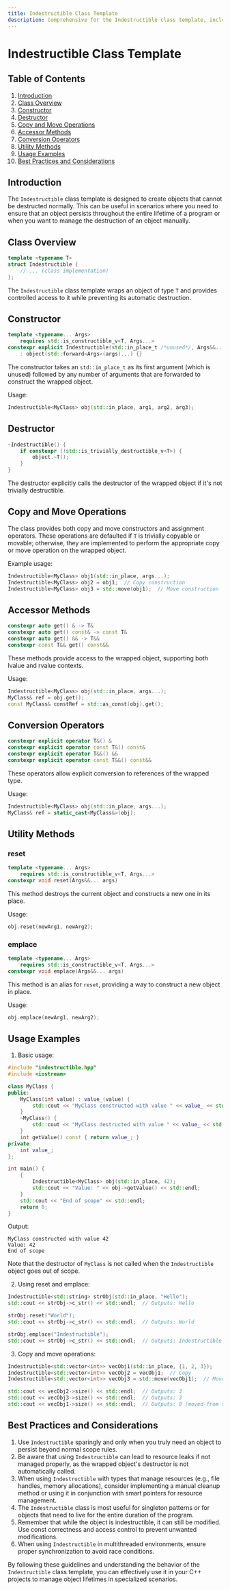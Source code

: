 ```yaml
---
title: Indestructible Class Template
description: Comprehensive for the Indestructible class template, including class overview, constructors, destructors, copy and move operations, accessor methods, conversion operators, utility methods, usage examples, and best practices.
---
```


# Indestructible Class Template

## Table of Contents

1. [Introduction](#introduction)
2. [Class Overview](#class-overview)
3. [Constructor](#constructor)
4. [Destructor](#destructor)
5. [Copy and Move Operations](#copy-and-move-operations)
6. [Accessor Methods](#accessor-methods)
7. [Conversion Operators](#conversion-operators)
8. [Utility Methods](#utility-methods)
9. [Usage Examples](#usage-examples)
10. [Best Practices and Considerations](#best-practices-and-considerations)

## Introduction

The `Indestructible` class template is designed to create objects that cannot be destructed normally. This can be useful in scenarios where you need to ensure that an object persists throughout the entire lifetime of a program or when you want to manage the destruction of an object manually.

## Class Overview

```cpp
template <typename T>
struct Indestructible {
    // ... (class implementation)
};
```

The `Indestructible` class template wraps an object of type `T` and provides controlled access to it while preventing its automatic destruction.

## Constructor

```cpp
template <typename... Args>
    requires std::is_constructible_v<T, Args...>
constexpr explicit Indestructible(std::in_place_t /*unused*/, Args&&... args)
    : object(std::forward<Args>(args)...) {}
```

The constructor takes an `std::in_place_t` as its first argument (which is unused) followed by any number of arguments that are forwarded to construct the wrapped object.

Usage:

```cpp
Indestructible<MyClass> obj(std::in_place, arg1, arg2, arg3);
```

## Destructor

```cpp
~Indestructible() {
    if constexpr (!std::is_trivially_destructible_v<T>) {
        object.~T();
    }
}
```

The destructor explicitly calls the destructor of the wrapped object if it's not trivially destructible.

## Copy and Move Operations

The class provides both copy and move constructors and assignment operators. These operations are defaulted if `T` is trivially copyable or movable; otherwise, they are implemented to perform the appropriate copy or move operation on the wrapped object.

Example usage:

```cpp
Indestructible<MyClass> obj1(std::in_place, args...);
Indestructible<MyClass> obj2 = obj1;  // Copy construction
Indestructible<MyClass> obj3 = std::move(obj1);  // Move construction
```

## Accessor Methods

```cpp
constexpr auto get() & -> T&
constexpr auto get() const& -> const T&
constexpr auto get() && -> T&&
constexpr const T&& get() const&&
```

These methods provide access to the wrapped object, supporting both lvalue and rvalue contexts.

Usage:

```cpp
Indestructible<MyClass> obj(std::in_place, args...);
MyClass& ref = obj.get();
const MyClass& constRef = std::as_const(obj).get();
```

## Conversion Operators

```cpp
constexpr explicit operator T&() &
constexpr explicit operator const T&() const&
constexpr explicit operator T&&() &&
constexpr explicit operator const T&&() const&&
```

These operators allow explicit conversion to references of the wrapped type.

Usage:

```cpp
Indestructible<MyClass> obj(std::in_place, args...);
MyClass& ref = static_cast<MyClass&>(obj);
```

## Utility Methods

### reset

```cpp
template <typename... Args>
    requires std::is_constructible_v<T, Args...>
constexpr void reset(Args&&... args)
```

This method destroys the current object and constructs a new one in its place.

Usage:

```cpp
obj.reset(newArg1, newArg2);
```

### emplace

```cpp
template <typename... Args>
    requires std::is_constructible_v<T, Args...>
constexpr void emplace(Args&&... args)
```

This method is an alias for `reset`, providing a way to construct a new object in place.

Usage:

```cpp
obj.emplace(newArg1, newArg2);
```

## Usage Examples

1. Basic usage:

```cpp
#include "indestructible.hpp"
#include <iostream>

class MyClass {
public:
    MyClass(int value) : value_(value) {
        std::cout << "MyClass constructed with value " << value_ << std::endl;
    }
    ~MyClass() {
        std::cout << "MyClass destructed with value " << value_ << std::endl;
    }
    int getValue() const { return value_; }
private:
    int value_;
};

int main() {
    {
        Indestructible<MyClass> obj(std::in_place, 42);
        std::cout << "Value: " << obj->getValue() << std::endl;
    }
    std::cout << "End of scope" << std::endl;
    return 0;
}
```

Output:

```
MyClass constructed with value 42
Value: 42
End of scope
```

Note that the destructor of `MyClass` is not called when the `Indestructible` object goes out of scope.

2. Using reset and emplace:

```cpp
Indestructible<std::string> strObj(std::in_place, "Hello");
std::cout << strObj->c_str() << std::endl;  // Outputs: Hello

strObj.reset("World");
std::cout << strObj->c_str() << std::endl;  // Outputs: World

strObj.emplace("Indestructible");
std::cout << strObj->c_str() << std::endl;  // Outputs: Indestructible
```

3. Copy and move operations:

```cpp
Indestructible<std::vector<int>> vecObj1(std::in_place, {1, 2, 3});
Indestructible<std::vector<int>> vecObj2 = vecObj1;  // Copy
Indestructible<std::vector<int>> vecObj3 = std::move(vecObj1);  // Move

std::cout << vecObj2->size() << std::endl;  // Outputs: 3
std::cout << vecObj3->size() << std::endl;  // Outputs: 3
std::cout << vecObj1->size() << std::endl;  // Outputs: 0 (moved-from state)
```

## Best Practices and Considerations

1. Use `Indestructible` sparingly and only when you truly need an object to persist beyond normal scope rules.
2. Be aware that using `Indestructible` can lead to resource leaks if not managed properly, as the wrapped object's destructor is not automatically called.
3. When using `Indestructible` with types that manage resources (e.g., file handles, memory allocations), consider implementing a manual cleanup method or using it in conjunction with smart pointers for resource management.
4. The `Indestructible` class is most useful for singleton patterns or for objects that need to live for the entire duration of the program.
5. Remember that while the object is indestructible, it can still be modified. Use const correctness and access control to prevent unwanted modifications.
6. When using `Indestructible` in multithreaded environments, ensure proper synchronization to avoid race conditions.

By following these guidelines and understanding the behavior of the `Indestructible` class template, you can effectively use it in your C++ projects to manage object lifetimes in specialized scenarios.
